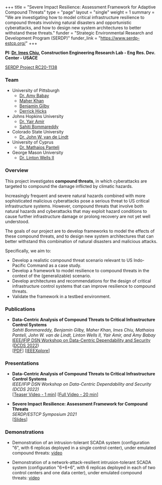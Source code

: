 +++
title = "Severe Impact Resilience: Assessment Framework for Adaptive Compound Threats"
type = "page"
layout = "single"
weight = 1
summary = "We are investigating how to model critical infrastructure resilience to compound threats involving natural disasters and opportunistic cyberattacks, and how to design new system architectures to better withstand these threats."
funder = "Strategic Environmental Research and Development Program (SERDP)"
funder_link = "https://www.serdp-estcp.org/"
+++

**PI: [Dr. Imes Chiu](https://www.linkedin.com/in/imes-chiu-4a1ba0/), Construction Engineering Research Lab - Eng Res. Dev. Center - USACE**

[SERDP Project RC20-1138](https://www.serdp-estcp.org/Program-Areas/Resource-Conservation-and-Resiliency/Infrastructure-Resiliency/Vulnerability-and-Impact-Assessment/RC20-1138)

### Team
- University of Pittsburgh
    - [Dr. Amy Babay](https://sites.pitt.edu/~babay/)
    - [Maher Khan](https://www.linkedin.com/in/maherkhan/)
    - [Benjamin Gilby](https://www.linkedin.com/in/benjygilby/)
    - [Derrick Hicks](https://www.linkedin.com/in/derrick-hicks-ab8722208/)
- Johns Hopkins University
    - [Dr. Yair Amir](https://www.cs.jhu.edu/~yairamir/)
    - [Sahiti Bommareddy](https://www.cs.jhu.edu/~sahiti/)
- Colorado State University
    - [Dr. John W. van de Lindt](https://www.engr.colostate.edu/ce/john-van-de-lindt/)
- University of Cyprus
    - [Dr. Mathaios Panteli](https://ucyweb.ucy.ac.cy/dir/en/component/comprofiler/userprofile/mpante06)
- George Mason University
    - [Dr. Linton Wells II](https://ise.gmu.edu/faculty-directory/linton-wells-ii/)

### Overview

This project investigates **compound threats**, in which cyberattacks are
targeted to compound the damage inflicted by climatic hazards.

Increasingly frequent and severe natural hazards combined with more
sophisticated malicious cyberattacks pose a serious threat to US critical
infrastructure systems. However, compound threats that involve both natural
hazards and cyberattacks that may exploit hazard conditions to cause further
infrastructure damage or prolong recovery are not yet well understood.

The goals of our project are to develop frameworks to model the effects of
these compound threats, and to design new system architectures that can better
withstand this combination of natural disasters and malicious attacks.

Specifically, we aim to:
- Develop a realistic compound threat scenario relevant to US Indo-Pacific
  Command as a case study.
- Develop a framework to model resilience to compound threats in the context of
  the (generalizable) scenario.
- Develop architectures and recommendations for the design of critical
  infrastructure control systems that can improve resilience to compound
  threats.
- Validate the framework in a testbed environment.

### Publications

- **Data-Centric Analysis of Compound Threats to Critical Infrastructure Control Systems**  
  *Sahiti Bommareddy, Benjamin Gilby, Maher Khan, Imes Chiu, Mathaios Panteli,
  John W. van de Lindt, Linton Wells II, Yair Amir, and Amy Babay*  
  [IEEE/IFIP DSN Workshop on Data-Centric Dependability and
  Security](http://dcds.lasige.di.fc.ul.pt/) ([DCDS
  2022](http://dcds.lasige.di.fc.ul.pt/2022))  
  [[PDF](https://sites.pitt.edu/~babay/pubs/dcds22_compoundThreats.pdf")]
   [[IEEEXplore](https://ieeexplore.ieee.org/abstract/document/9833853)]

### Presentations

- **Data-Centric Analysis of Compound Threats to Critical Infrastructure Control Systems**  
  *IEEE/IFIP DSN Workshop on Data-Centric Dependability and Security (DCDS 2022)*  
  [[Teaser Video - 1 min](https://www.youtube.com/watch?v=6kTd-3WNdJE)]
  [[Full Video - 20 min](https://youtube.com/watch?v=qpUX1UZCk7s)]

- **Severe Impact Resilience: Assessment Framework for Compound Threats**  
  *SERDP/ESTCP Symposium 2021*  
  [[Slides](/assets/presentations/Babay-RC20-1138-Symposium2021.pdf)]


### Demonstrations

- Demonstration of an intrusion-tolerant SCADA system (configuration "6", with
  6 replicas deployed in a single control center), under emulated compound
  threats: [video](https://www.dsn.jhu.edu/spire/demos/Config6.mov)

- Demonstration of a network-attack-resilient intrusion-tolerant SCADA system
  (configuration "6+6+6", with 6 replicas deployed in each of two control
  centers and one data center), under emulated compound threats:
  [video](https://www.dsn.jhu.edu/spire/demos/Config666.mov)
